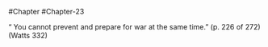#Chapter #Chapter-23

“ You cannot prevent and prepare for war at the same time.” (p. 226 of 272) (Watts 332)